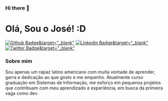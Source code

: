 ### Hi there 👋

# Olá, Sou o José! :D

[![Github Badge](https://img.shields.io/badge/-Github-000?style=flat-square&logo=Github&logoColor=white&link=https://github.com/psousaj)&target="_blank"](https://github.com/psousaj)
[![Linkedin Badge](https://img.shields.io/badge/-LinkedIn-blue?style=flat-square&logo=Linkedin&logoColor=white&link=https://www.linkedin.com/in/psousaj/)&target="_blank"](https://www.linkedin.com/in/psousaj/)
[![Twitter Badge](https://img.shields.io/badge/-Twitter-1ca0f1?style=flat-square&labelColor=1ca0f1&logo=twitter&logoColor=white&link=https://twitter.com/psousaj)&target="_blank"](https://twitter.com/psousaj)

### Sobre mim
Sou apenas um rapaz latino americano com muita vontade de aprender, garra e dedicação ao que gosto e me empenho.
Atualmente curso graduação em Sistemas de Informação, me esforço em pequenos projetos que contribuam com meu aprendizado e experiência, em busca da primeira vaga como dev.


